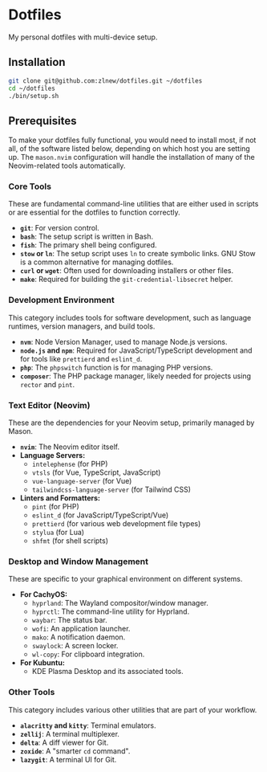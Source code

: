 # Dotfiles

My personal dotfiles with multi-device setup.

## Installation

```bash
git clone git@github.com:zlnew/dotfiles.git ~/dotfiles
cd ~/dotfiles
./bin/setup.sh

```

## Prerequisites

To make your dotfiles fully functional, you would need to install most, if not all, of the software listed below, depending on which host you are setting up. The `mason.nvim` configuration will handle the installation of many of the Neovim-related tools automatically.

### Core Tools

These are fundamental command-line utilities that are either used in scripts or are essential for the dotfiles to function correctly.

*   **`git`**: For version control.
*   **`bash`**: The setup script is written in Bash.
*   **`fish`**: The primary shell being configured.
*   **`stow` or `ln`**: The setup script uses `ln` to create symbolic links. GNU Stow is a common alternative for managing dotfiles.
*   **`curl` or `wget`**: Often used for downloading installers or other files.
*   **`make`**: Required for building the `git-credential-libsecret` helper.

### Development Environment

This category includes tools for software development, such as language runtimes, version managers, and build tools.

*   **`nvm`**: Node Version Manager, used to manage Node.js versions.
*   **`node.js` and `npm`**: Required for JavaScript/TypeScript development and for tools like `prettierd` and `eslint_d`.
*   **`php`**: The `phpswitch` function is for managing PHP versions.
*   **`composer`**: The PHP package manager, likely needed for projects using `rector` and `pint`.

### Text Editor (Neovim)

These are the dependencies for your Neovim setup, primarily managed by Mason.

*   **`nvim`**: The Neovim editor itself.
*   **Language Servers:**
    *   `intelephense` (for PHP)
    *   `vtsls` (for Vue, TypeScript, JavaScript)
    *   `vue-language-server` (for Vue)
    *   `tailwindcss-language-server` (for Tailwind CSS)
*   **Linters and Formatters:**
    *   `pint` (for PHP)
    *   `eslint_d` (for JavaScript/TypeScript/Vue)
    *   `prettierd` (for various web development file types)
    *   `stylua` (for Lua)
    *   `shfmt` (for shell scripts)

### Desktop and Window Management

These are specific to your graphical environment on different systems.

*   **For CachyOS:**
    *   `hyprland`: The Wayland compositor/window manager.
    *   `hyprctl`: The command-line utility for Hyprland.
    *   `waybar`: The status bar.
    *   `wofi`: An application launcher.
    *   `mako`: A notification daemon.
    *   `swaylock`: A screen locker.
    *   `wl-copy`: For clipboard integration.
*   **For Kubuntu:**
    *   KDE Plasma Desktop and its associated tools.

### Other Tools

This category includes various other utilities that are part of your workflow.

*   **`alacritty` and `kitty`**: Terminal emulators.
*   **`zellij`**: A terminal multiplexer.
*   **`delta`**: A diff viewer for Git.
*   **`zoxide`**: A "smarter `cd` command".
*   **`lazygit`**: A terminal UI for Git.
